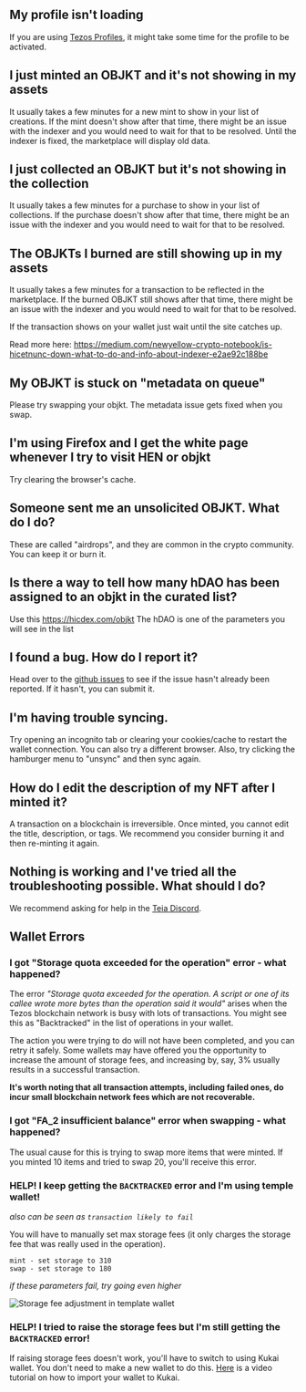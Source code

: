 ## My profile isn't loading
If you are using [Tezos Profiles](https://tzprofiles.com/), it might take some time for the profile to be activated.

## I just minted an OBJKT and it's not showing in my assets
It usually takes a few minutes for a new mint to show in your list of creations. If the mint doesn't show after that time, there might be an issue with the indexer and you would need to wait for that to be resolved. Until the indexer is fixed, the marketplace will display old data.

## I just collected an OBJKT but it's not showing in the collection
It usually takes a few minutes for a purchase to show in your list of collections. If the purchase doesn't show after that time, there might be an issue with the indexer and you would need to wait for that to be resolved.

## The OBJKTs I burned are still showing up in my assets
It usually takes a few minutes for a transaction to be reflected in the marketplace. If the burned OBJKT still shows after that time, there might be an issue with the indexer and you would need to wait for that to be resolved.

If the transaction shows on your wallet just wait until the site catches up.

Read more here:
https://medium.com/newyellow-crypto-notebook/is-hicetnunc-down-what-to-do-and-info-about-indexer-e2ae92c188be

## My OBJKT is stuck on "metadata on queue"
Please try swapping your objkt. The metadata issue gets fixed when you swap.

## I'm using Firefox and I get the white page whenever I try to visit HEN or objkt
Try clearing the browser's cache.

## Someone sent me an unsolicited OBJKT. What do I do?
These are called "airdrops", and they are common in the crypto community. You can keep it or burn it.

## Is there a way to tell how many hDAO has been assigned to an objkt in the curated list?
Use this https://hicdex.com/objkt
The hDAO is one of the parameters you will see in the list

## I found a bug. How do I report it?
Head over to the [github issues](https://github.com/teia-community/teia-ui/issues) to see if the issue hasn't already been reported. If it hasn't, you can submit it.

## I'm having trouble syncing.
Try opening an incognito tab or clearing your cookies/cache to restart the wallet connection. You can also try a different browser. Also, try clicking the hamburger menu to "unsync" and then sync again.

## How do I edit the description of my NFT after I minted it?
A transaction on a blockchain is irreversible. Once minted, you cannot edit the title, description, or tags. We recommend you consider burning it and then re-minting it again.

## Nothing is working and I've tried all the troubleshooting possible. What should I do?
We recommend asking for help in the [Teia Discord](https://discord.gg/AQ56zrn55w).

## Wallet Errors
### I got "Storage quota exceeded for the operation" error - what happened?

The error _"Storage quota exceeded for the operation. A script or one of its callee wrote more bytes than the operation said it would"_ arises when the Tezos blockchain network is busy with lots of transactions. You might see this as "Backtracked" in the list of operations in your wallet.

The action you were trying to do will not have been completed, and you can retry it safely. Some wallets may have offered you the opportunity to increase the amount of storage fees, and increasing by, say, 3% usually results in a successful transaction.

**It's worth noting that all transaction attempts, including failed ones, do incur small blockchain network fees which are not recoverable.**

### I got "FA_2 insufficient balance" error when swapping - what happened?

The usual cause for this is trying to swap more items that were minted. If you minted 10 items and tried to swap 20, you'll receive this error.

### HELP! I keep getting the `BACKTRACKED` error and I'm using temple wallet! 

_also can be seen as `transaction likely to fail`_

You will have to manually set max storage fees (it only charges the storage fee that was really used in the operation). 

```suggested parameters:
mint - set storage to 310
swap - set storage to 180
```
_if these parameters fail, try going even higher_

![Storage fee adjustment in template wallet](https://i.ibb.co/7W3FNRR/Screen-Shot-2021-05-24-at-10-33-33-AM.png)

### HELP! I tried to raise the storage fees but I'm still getting the `BACKTRACKED` error!
If raising storage fees doesn't work, you'll have to switch to using Kukai wallet. You don't need to make a new wallet to do this. [Here](https://youtu.be/_9TwCzBBJGU) is a video tutorial on how to import your wallet to Kukai.


